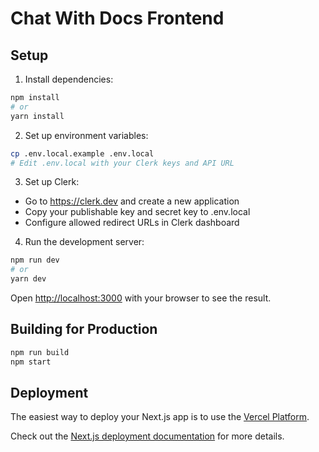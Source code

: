 # Chat With Docs Frontend

## Setup

1. Install dependencies:
```bash
npm install
# or
yarn install
```

2. Set up environment variables:
```bash
cp .env.local.example .env.local
# Edit .env.local with your Clerk keys and API URL
```

3. Set up Clerk:
- Go to https://clerk.dev and create a new application
- Copy your publishable key and secret key to .env.local
- Configure allowed redirect URLs in Clerk dashboard

4. Run the development server:
```bash
npm run dev
# or
yarn dev
```

Open [http://localhost:3000](http://localhost:3000) with your browser to see the result.

## Building for Production

```bash
npm run build
npm start
```

## Deployment

The easiest way to deploy your Next.js app is to use the [Vercel Platform](https://vercel.com/new).

Check out the [Next.js deployment documentation](https://nextjs.org/docs/deployment) for more details.
